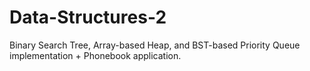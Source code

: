 # Data-Structures-2
Binary Search Tree, Array-based Heap, and BST-based Priority Queue implementation + Phonebook application.
